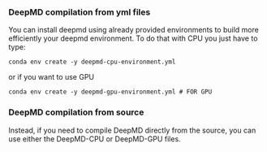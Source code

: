 ### DeepMD compilation from yml files

You can install deepmd using already provided environments to build more efficiently your deepmd environment.
To do that with CPU you just have to type:
```
conda env create -y deepmd-cpu-environment.yml 
```
or if you want to use GPU
```
conda env create -y deepmd-gpu-environment.yml # FOR GPU
```

### DeepMD compilation from source

Instead, if you need to compile DeepMD directly from the source, you can use either the DeepMD-CPU or DeepMD-GPU files. 
